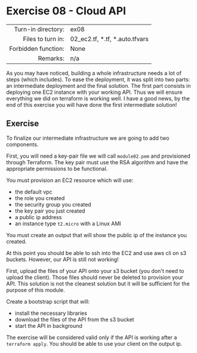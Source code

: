 # Exercise 08 - Cloud API

|                         |                    |
| -----------------------:| ------------------ |
|   Turn-in directory:    |  ex08              |
|   Files to turn in:     |  02_ec2.tf, \*.tf, \*.auto.tfvars |
|   Forbidden function:   |  None              |
|   Remarks:              |  n/a               |

As you may have noticed, building a whole infrastructure needs a lot of steps (which includes). To ease the deployment, it was split into two parts: an intermediate deployment and the final solution. The first part consists in deploying one EC2 instance with your working API. Thus we will ensure everything we did on terraform is working well. I have a good news, by the end of this exercise you will have done the first intermediate solution!

## Exercise

To finalize our intermediate infrastructure we are going to add two components.

First, you will need a key-pair file we will call `module02.pem` and provisioned through Terraform. The key pair must use the RSA algorithm and have the appropriate permissions to be functional.

You must provision an EC2 resource which will use:
- the default vpc
- the role you created
- the security group you created
- the key pair you just created
- a public ip address
- an instance type `t2.micro` with a Linux AMI

You must create an output that will show the public ip of the instance you created.

At this point you should be able to ssh into the EC2 and use aws cli on s3 buckets. However, our API is still not working! 

First, upload the files of your API onto your s3 bucket (you don't need to upload the client). Those files should never be deleted to provision your API. This solution is not the cleanest solution but it will be sufficient for the purpose of this module.

Create a bootstrap script that will:
- install the necessary libraries
- download the files of the API from the s3 bucket
- start the API in background

The exercise will be considered valid only if the API is working after a `terraform apply`. You should be able to use your client on the output ip.